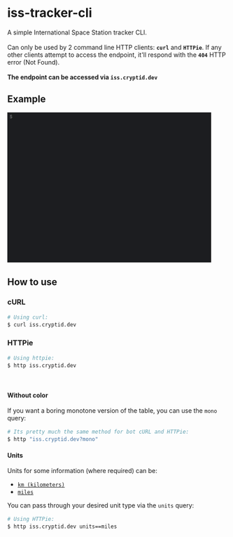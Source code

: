 # iss-tracker-cli
A simple International Space Station tracker CLI.
<br/>
<br/>
Can only be used by 2 command line HTTP clients: **`curl`** and **`HTTPie`**. If any other clients attempt to access the endpoint, it'll respond with the **`404`** HTTP error (Not Found).
<br/>
<br/>
**The endpoint can be accessed via `iss.cryptid.dev`** 

## Example
![example1](/examples/examplegif.gif)

## How to use

### cURL
```sh
# Using curl:
$ curl iss.cryptid.dev
```

### HTTPie
```sh
# Using httpie:
$ http iss.cryptid.dev
```
<br/>

#### Without color

If you want a boring monotone version of the table, you can use the `mono` query:
```sh
# Its pretty much the same method for bot cURL and HTTPie:
$ http "iss.cryptid.dev?mono"
``` 

#### Units
Units for some information (where required) can be:
 * [`km (kilometers)`](https://en.wikipedia.org/wiki/Kilometre "In case you dont know :)")
 * [`miles`](https://en.wikipedia.org/wiki/Mile "In case you dont know :)")

You can pass through your desired unit type via the `units` query:
```sh
# Using HTTPie:
$ http iss.cryptid.dev units==miles
```

